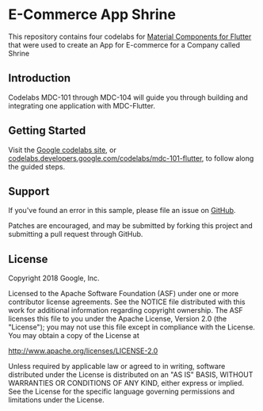 # E-Commerce App Shrine

This repository contains four codelabs for [Material Components for Flutter](https://github.com/material-components/material-components-flutter) that were used to create an App for E-commerce for a Company called Shrine

## Introduction

Codelabs MDC-101 through MDC-104 will guide you through building and integrating one application with MDC-Flutter.

## Getting Started

Visit the [Google codelabs site](https://codelabs.developers.google.com/), or [codelabs.developers.google.com/codelabs/mdc-101-flutter](https://codelabs.developers.google.com/codelabs/mdc-101-flutter), to follow along the guided steps.

## Support

If you've found an error in this sample, please file an issue on [GitHub](https://github.com/material-components/material-components-flutter-codelabs/issues).

Patches are encouraged, and may be submitted by forking this project and
submitting a pull request through GitHub.

## License

Copyright 2018 Google, Inc.

Licensed to the Apache Software Foundation (ASF) under one or more contributor
license agreements. See the NOTICE file distributed with this work for
additional information regarding copyright ownership. The ASF licenses this
file to you under the Apache License, Version 2.0 (the "License"); you may not
use this file except in compliance with the License. You may obtain a copy of
the License at

http://www.apache.org/licenses/LICENSE-2.0

Unless required by applicable law or agreed to in writing, software
distributed under the License is distributed on an "AS IS" BASIS, WITHOUT
WARRANTIES OR CONDITIONS OF ANY KIND, either express or implied. See the
License for the specific language governing permissions and limitations under
the License.
